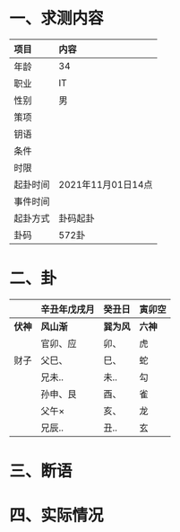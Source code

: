 # 一、求测内容
|项目|内容|
|:-|:-|
|年龄|34|
|职业|IT|
|性别|男|
|策项||
|钥语||
|条件||
|时限||
|起卦时间|2021年11月01日14点|
|事件时间||
|起卦方式|卦码起卦|
|卦码|572卦|

# 二、卦
||辛丑年戊戌月|癸丑日|寅卯空|
|:-|:-|:-|:-|
|**伏神**|**风山渐**|**巽为风**|**六神**|
||官卯、应|卯、|虎|
|财子|父巳、|巳、|蛇|
||兄未..|未..|勾|
||孙申、艮|酉、|雀|
||父午×|亥、|龙|
||兄辰..|丑..|玄|


# 三、断语

# 四、实际情况